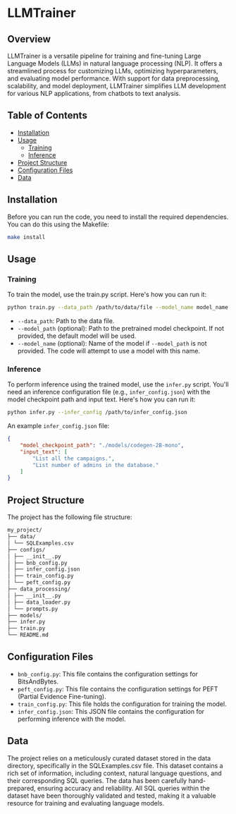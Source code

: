 # LLMTrainer

## Overview
LLMTrainer is a versatile pipeline for training and fine-tuning Large Language Models (LLMs) in natural language processing (NLP). It offers a streamlined process for customizing LLMs, optimizing hyperparameters, and evaluating model performance. With support for data preprocessing, scalability, and model deployment, LLMTrainer simplifies LLM development for various NLP applications, from chatbots to text analysis.

## Table of Contents
- [Installation](#installation)
- [Usage](#usage)
    - [Training](#training)
    - [Inference](#inference)
- [Project Structure](#project-structure)
- [Configuration Files](#configuration-files)
- [Data](#data)
  
## Installation
Before you can run the code, you need to install the required dependencies. You can do this using the Makefile:
```bash
make install
```

## Usage

### Training
To train the model, use the train.py script. Here's how you can run it:
```bash
python train.py --data_path /path/to/data/file --model_name model_name --model_path /path/to/model/checkpoint
```
- `--data_path`: Path to the data file.
- `--model_path` (optional): Path to the pretrained model checkpoint. If not provided, the default model will be used.
- `--model_name` (optional): Name of the model if `--model_path` is not provided. The code will attempt to use a model with this name.

### Inference
To perform inference using the trained model, use the `infer.py` script. You'll need an inference configuration file (e.g., `infer_config.json`) with the model checkpoint path and input text. Here's how you can run it:
```bash
python infer.py --infer_config /path/to/infer_config.json
```
An example `infer_config.json` file:
```json
{
    "model_checkpoint_path": "./models/codegen-2B-mono",
    "input_text": [
        "List all the campaigns.",
        "List number of admins in the database."
    ]
}
```

## Project Structure
The project has the following file structure:
```markdown
my_project/
├── data/
│ └── SQLExamples.csv
├── configs/
│ ├── __init__.py
│ ├── bnb_config.py
│ ├── infer_config.json
│ ├── train_config.py
│ └── peft_config.py
├── data_processing/
│ ├── __init__.py
│ ├── data_loader.py
│ └── prompts.py
├── models/
├── infer.py
├── train.py
└── README.md
```

## Configuration Files
- `bnb_config.py`: This file contains the configuration settings for BitsAndBytes.
- `peft_config.py`: This file contains the configuration settings for PEFT (Partial Evidence Fine-tuning).
- `train_config.py`: This file holds the configuration for training the model.
- `infer_config.json`: This JSON file contains the configuration for performing inference with the model.

## Data
The project relies on a meticulously curated dataset stored in the data directory, specifically in the SQLExamples.csv file. This dataset contains a rich set of information, including context, natural language questions, and their corresponding SQL queries. The data has been carefully hand-prepared, ensuring accuracy and reliability. All SQL queries within the dataset have been thoroughly validated and tested, making it a valuable resource for training and evaluating language models.
